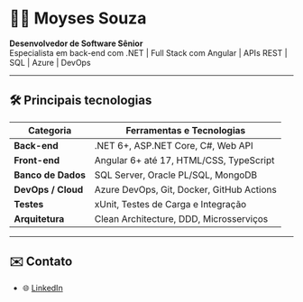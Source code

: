 # 👨‍💻 Moyses Souza

**Desenvolvedor de Software Sênior**  
Especialista em back-end com .NET | Full Stack com Angular | APIs REST | SQL | Azure | DevOps

---

## 🛠️ Principais tecnologias

| Categoria         | Ferramentas e Tecnologias |
|------------------|---------------------------|
| **Back-end**      | .NET 6+, ASP.NET Core, C#, Web API |
| **Front-end**     | Angular 6+ até 17, HTML/CSS, TypeScript |
| **Banco de Dados**| SQL Server, Oracle PL/SQL, MongoDB |
| **DevOps / Cloud**| Azure DevOps, Git, Docker, GitHub Actions |
| **Testes**        | xUnit, Testes de Carga e Integração |
| **Arquitetura**   | Clean Architecture, DDD, Microsserviços |

---

## ✉️ Contato

- 🌐 [LinkedIn](https://www.linkedin.com/in/moyses-souza/)

